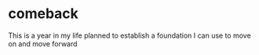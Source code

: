 # comeback
This is a year in my life planned to establish a foundation I can use to move on and move forward
